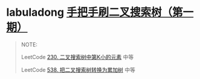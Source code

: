 # labuladong [手把手刷二叉搜索树（第一期）](https://mp.weixin.qq.com/s/ioyqagZLYrvdlZyOMDjrPw)

> NOTE: 
>
> LeetCode [230. 二叉搜索树中第K小的元素](https://leetcode-cn.com/problems/kth-smallest-element-in-a-bst/) 中等
>
> LeetCode [538. 把二叉搜索树转换为累加树](https://leetcode-cn.com/problems/convert-bst-to-greater-tree/) 中等
>
> 

